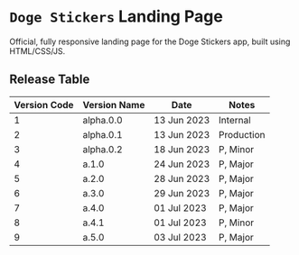 # `Doge Stickers` Landing Page

Official, fully responsive landing page for the Doge Stickers app, built using HTML/CSS/JS.


## Release Table
| Version Code | Version Name | Date | Notes |
| ------- | --------- | ---------- | ------- |
| 1 | alpha.0.0 | 13 Jun 2023 | Internal |
| 2 | alpha.0.1 | 13 Jun 2023 | Production |
| 3 | alpha.0.2 | 18 Jun 2023 | P, Minor |
| 4 | a.1.0 | 24 Jun 2023 | P, Major |
| 5 | a.2.0 | 28 Jun 2023 | P, Major |
| 6 | a.3.0 | 29 Jun 2023 | P, Major |
| 7 | a.4.0 | 01 Jul 2023 | P, Major |
| 8 | a.4.1 | 01 Jul 2023 | P, Minor |
| 9 | a.5.0 | 03 Jul 2023 | P, Major |
